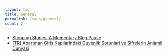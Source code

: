 ```yaml
---
layout: tag
title: General
permalink: /tags/general/
count: 2
---
```


- [Stepping Stones: A Momentary Blog Pause](https://omerwwazap.github.io/blog/posts/PauseInPosts/)
- [[TR] Apartman Giris Kapilarindaki Guvenlik Sorunlari ve Sifrelerin Anlamli Dunyasi](https://omerwwazap.github.io/blog/posts/Smart-Door-Lock/)
